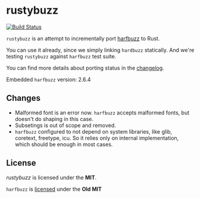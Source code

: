 # rustybuzz
[![Build Status](https://travis-ci.org/RazrFalcon/rustybuzz.svg?branch=master)](https://travis-ci.org/RazrFalcon/rustybuzz)

`rustybuzz` is an attempt to incrementally port [harfbuzz](https://github.com/harfbuzz/harfbuzz) to Rust.

You can use it already, since we simply linking `hardbuzz` statically.
And we're testing `rustybuzz` against `harfbuzz` test suite.

You can find more details about porting status in the [changelog](./CHANGELOG.md).

Embedded `harfbuzz` version: 2.6.4

## Changes

- Malformed font is an error now.
  `harfbuzz` accepts malformed fonts, but doesn't do shaping in this case.
- Subsetings is out of scope and removed.
- `harfbuzz` configured to not depend on system libraries, like glib, coretext, freetype, icu.
  So it relies only on internal implementation, which should be enough in most cases.

## License

*rustybuzz* is licensed under the **MIT**.

`harfbuzz` is [licensed](https://github.com/harfbuzz/harfbuzz/blob/master/COPYING) under the **Old MIT**

